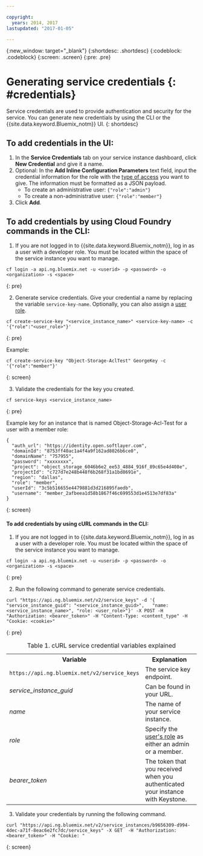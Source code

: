 ```yaml
---

copyright:
  years: 2014, 2017
lastupdated: "2017-01-05"

---
```

{:new_window: target="_blank"}
{:shortdesc: .shortdesc}
{:codeblock: .codeblock}
{:screen: .screen}
{:pre: .pre}


# Generating service credentials {: #credentials}

Service credentials are used to provide authentication and security for the service. You can generate new credentials by using the CLI or the {{site.data.keyword.Bluemix_notm}} UI.
{: shortdesc}


## To add credentials in the UI:

1. In the **Service Credentials** tab on your service instance dashboard, click **New Credential** and give it a name.
2. Optional: In the **Add Inline Configuration Parameters** text field, input the credential information for the role with the [type of access](/docs/services/ObjectStorage/os_access_types.html) you want to give. The information must be formatted as a JSON payload.
    - To create an administrative user: `{"role":"admin"}`
    - To create a non-administrative user: `{"role":"member"}`
3. Click **Add**.


## To add credentials by using Cloud Foundry commands in the CLI:

1. If you are not logged in to {{site.data.keyword.Bluemix_notm}}, log in as a user with a developer role. You must be located within the space of the service instance you want to manage.
  ```
  cf login -a api.ng.bluemix.net -u <userid> -p <password> -o <organization> -s <space>
  ```
  {: pre}

2. Generate service credentials. Give your credential a name by replacing the variable
`service-key-name`. Optionally, you can also assign a [user role](/docs/services/ObjectStorage/os_access_types.html).

  ```
  cf create-service-key "<service_instance_name>" <service-key-name> -c '{"role":"<user_role>"}'
  ```
  {: pre}

  Example:
  ```
  cf create-service-key "Object-Storage-AclTest" GeorgeKey -c '{"role":"member"}'
  ```
  {: screen}

3. Validate the credentials for the key you created.

  ```
  cf service-keys <service_instance_name>
  ```
  {: pre}

  Example key for an instance that is named Object-Storage-Acl-Test for a user with a member role:

  ```
  {
    "auth_url": "https://identity.open.softlayer.com",
    "domainId": "8753ff40ac1a4f4a9f162ad8026b6ce0",
    "domainName": "757955",
    "password": "xxxxxxxx",
    "project": "object_storage_6046b6e2_ee53_4884_916f_89c65e4d408e",
    "projectId": "c727d7e248b448f6b268f31a1bd8691e",
    "region": "dallas",
    "role": "member",
    "userId": "3c5b516655e4479881d3d216895faedb",
    "username": "member_2afbeea1d58b1867f46c699553d1e4513e7df83a"
  }
  ```
  {: screen}



#### To add credentials by using cURL commands in the CLI:

1. If you are not logged in to {{site.data.keyword.Bluemix_notm}}, log in as a user with a developer role. You must be located within the space of the service instance you want to manage.

  ```
  cf login -a api.ng.bluemix.net -u <userid> -p <password> -o <organization> -s <space>
  ```
  {: pre}

2. Run the following command to generate service credentials.

  ```
  curl "https://api.ng.bluemix.net/v2/service_keys" -d '{   "service_instance_guid": "<service_instance_guid>",   "name: <service_instance_name>", "role: <user_role>"}' -X POST -H "Authorization: <bearer_token>" -H "Content-Type: <content_type" -H "Cookie: <cookie>"
  ```
  {: pre}

  <table>
  <caption> Table 1. cURL service credential variables explained </caption>
    <tr>
      <th> Variable  </th>
      <th> Explanation </th>
    </tr>
    <tr>
      <td> <code>https://api.ng.bluemix.net/v2/service_keys</code> </td>
      <td> The service key endpoint.  </td>
    </tr>
    <tr>
      <td><i> service_instance_guid </i></td>
      <td> Can be found in your URL.  </td>
    </tr>
    <tr>
      <td><i> name </i></td>
      <td> The name of your service instance. </td>
    </tr>
    <tr>
      <td><i> role </i></td>
      <td> Specify the <a href= /docs/services/ObjectStorage/os_constructing.html>user's role</a> as either an admin or a member. </td>
    </tr>
    <tr>
      <td><i> bearer_token </i></td>
      <td> The token that you received when you authenticated your instance with Keystone. </td>
    </tr>
  </table>



3. Validate your credentials by running the following command.

  ```
  curl "https://api.ng.bluemix.net/v2/service_instances/b9656309-d994-4dec-a71f-8eac6e2fc7dc/service_keys" -X GET  -H "Authorization: <bearer_token>" -H "Cookie: "
  ```
  {: screen}
